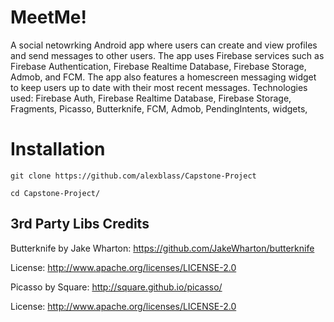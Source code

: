 # MeetMe!
A social netowrking Android app where users can create and view profiles and send messages to other users.  The app uses Firebase 
services such as Firebase Authentication, Firebase Realtime Database, Firebase Storage, Admob, and FCM.  The app also features a homescreen
messaging widget to keep users up to date with their most recent messages.
Technologies used: Firebase Auth, Firebase Realtime Database, Firebase Storage, Fragments, Picasso, Butterknife, FCM, Admob, PendingIntents, widgets,

# Installation
`git clone https://github.com/alexblass/Capstone-Project`

`cd Capstone-Project/`

## 3rd Party Libs Credits

Butterknife by Jake Wharton: https://github.com/JakeWharton/butterknife

License: http://www.apache.org/licenses/LICENSE-2.0

Picasso by Square: http://square.github.io/picasso/

License: http://www.apache.org/licenses/LICENSE-2.0

